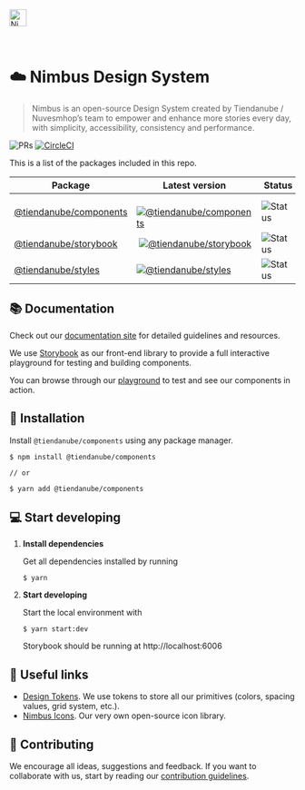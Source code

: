 <img alt="Nimbus" style="margin-bottom: 30px;" src="https://tiendanube.github.io/design-system-nimbus/static/media/nimbus-logo.ab60bd79.png" height="30" />

# ☁️ Nimbus Design System

> Nimbus is an open-source Design System created by Tiendanube / Nuvesmhop’s team to empower and enhance more stories every day, with simplicity, accessibility, consistency and performance.

![PRs](https://img.shields.io/badge/PRs-Welcome-0CA76B) [![CircleCI](https://circleci.com/gh/TiendaNube/design-system-nimbus/tree/master.svg?style=svg&circle-token=df716b3c73a893f791abdc259a639ee54920a90d)](https://circleci.com/gh/TiendaNube/design-system-nimbus/tree/master)

This is a list of the packages included in this repo.

Package | Latest version | Status
--------|----------------|--------
[@tiendanube/components](./packages/components) | [![@tiendanube/components](https://img.shields.io/npm/v/@tiendanube/components?color=%230272d5)](https://npmjs.com/package/@tiendanube/components) | ![Status](https://img.shields.io/badge/Up_to_date-0CA76B)
[@tiendanube/storybook](./packages/storybook) | [![@tiendanube/storybook](https://img.shields.io/npm/v/@tiendanube/storybook?color=%230272d5)](https://www.npmjs.com/package/@tiendanube/storybook) | ![Status](https://img.shields.io/badge/Outdated-D92A2D)
[@tiendanube/styles](./packages/styles) | [![@tiendanube/styles](https://img.shields.io/npm/v/@tiendanube/styles?color=%230272d5)](https://www.npmjs.com/package/@tiendanube/styles) | ![Status](https://img.shields.io/badge/Outdated-D92A2D)

## 📚 Documentation

Check out our [documentation site](https://nimbus-website.netlify.app/) for detailed guidelines and resources.

We use [Storybook](https://storybook.js.org/) as our front-end library to provide a full interactive playground for testing and building components.

You can browse through our [playground](https://tiendanube.github.io/design-system-nimbus/) to test and see our components in action.

## 🚀 Installation

Install `@tiendanube/components` using any package manager.

```shell
$ npm install @tiendanube/components

// or

$ yarn add @tiendanube/components
```

## 💻 Start developing

1. **Install dependencies**

   Get all dependencies installed by running

   ```shell
   $ yarn
   ```

3. **Start developing**

   Start the local environment with

   ```shell
   $ yarn start:dev
   ```

   Storybook should be running at http://localhost:6006

## 🔗 Useful links

- [Design Tokens](https://github.com/TiendaNube/design-tokens-nimbus). We use tokens to store all our primitives (colors, spacing values, grid system, etc.).
- [Nimbus Icons](https://github.com/TiendaNube/nimbus-icons). Our very own open-source icon library.

## 🤝 Contributing

We encourage all ideas, suggestions and feedback. If you want to collaborate with us, start by reading our [contribution guidelines](./CONTRIBUTING.md).
